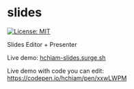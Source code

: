 # slides

[![License: MIT](https://img.shields.io/badge/License-MIT-yellow.svg)](https://opensource.org/licenses/MIT)

Slides Editor + Presenter

Live demo: [hchiam-slides.surge.sh](https://hchiam-slides.surge.sh)

Live demo with code you can edit: <https://codepen.io/hchiam/pen/xxwLWPM>
